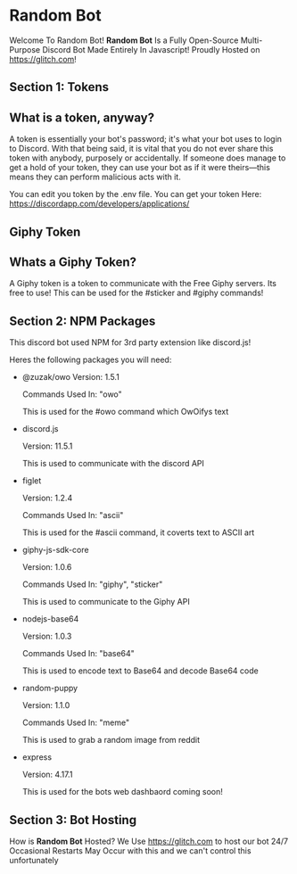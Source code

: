   Random Bot
=================

Welcome To Random Bot!
**Random Bot** Is a Fully Open-Source Multi-Purpose Discord Bot Made Entirely In Javascript!
Proudly Hosted on https://glitch.com!


  Section 1: Tokens
------------

What is a token, anyway?
-------------------------------
A token is essentially your bot's password; it's what your bot uses to login to Discord. With that being said, it is vital that you do not ever share this token with anybody, purposely or accidentally. If someone does manage to get a hold of your token, they can use your bot as if it were theirs—this means they can perform malicious acts with it.

You can edit you token by the .env file.
You can get your token Here: https://discordapp.com/developers/applications/

Giphy Token
------------------

Whats a Giphy Token?
-------------------
A Giphy token is a token to communicate with the Free Giphy servers. Its free to use!
This can be used for the #sticker and #giphy commands!

  Section 2: NPM Packages
-----------------------
This discord bot used NPM for 3rd party extension like discord.js!

Heres the following packages you will need:
  - @zuzak/owo
      Version: 1.5.1
      
      Commands Used In: "owo"
      
      This is used for the #owo command which OwOifys text
      
  - discord.js
  
      Version: 11.5.1
      
      This is used to communicate with the discord API
      
  - figlet
  
      Version: 1.2.4
      
      Commands Used In: "ascii"
      
      This is used for the #ascii command, it coverts text to ASCII art
      
  - giphy-js-sdk-core
  
      Version: 1.0.6
      
      Commands Used In: "giphy", "sticker"
      
      This is used to communicate to the Giphy API
      
  - nodejs-base64
  
      Version: 1.0.3
      
      Commands Used In: "base64"
      
      This is used to encode text to Base64 and decode Base64 code
      
  - random-puppy
  
      Version: 1.1.0
      
      Commands Used In: "meme"
      
      This is used to grab a random image from reddit
      
  - express
  
      Version: 4.17.1
      
      This is used for the bots web dashbaord coming soon!
      

  Section 3: Bot Hosting
--------------------------
How is **Random Bot** Hosted?
We Use https://glitch.com to host our bot 24/7
Occasional Restarts May Occur with this and we can't control this unfortunately

